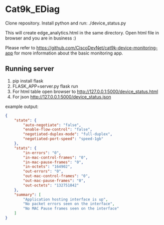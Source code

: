 # Cat9k_EDiag
Clone repository. Install python and run:
./device_status.py

This will create edge_analytics.html in the same directory.
Open html file in browser and you are in business :)

Please refer to https://github.com/CiscoDevNet/cat9k-device-monitoring-app
for more information about the basic monitoring app.

## Running server
1. pip install flask
2. FLASK_APP=server.py flask run
3. For html table open browser to http://127.0.0.1:5000/device_status.html
4. For json http://127.0.0.1:5000/device_status.json

example output:
```json
{
    "state": {
        "auto-negotiate": "false",
        "enable-flow-control": "false",
        "negotiated-duplex-mode": "full-duplex",
        "negotiated-port-speed": "speed-1gb"
    },
    "stats": {
        "in-errors": "0",
        "in-mac-control-frames": "0",
        "in-mac-pause-frames": "0",
        "in-octets": "164902",
        "out-errors": "0",
        "out-mac-control-frames": "0",
        "out-mac-pause-frames": "0",
        "out-octets": "132751042"
    },
    "summary": [
        "Application hosting interface is up",
        "No packet errors seen on the interface",
        "No MAC Pause frames seen on the interface"
    ]
}
```
